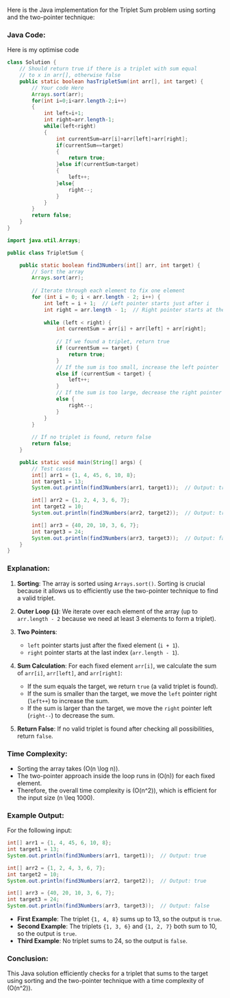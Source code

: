 Here is the Java implementation for the Triplet Sum problem using sorting and the two-pointer technique:

### Java Code:
Here is my optimise code 

```java
class Solution {
    // Should return true if there is a triplet with sum equal
    // to x in arr[], otherwise false
    public static boolean hasTripletSum(int arr[], int target) {
        // Your code Here
        Arrays.sort(arr);
        for(int i=0;i<arr.length-2;i++)
        {
            int left=i+1;
            int right=arr.length-1;
            while(left<right)
            {
                int currentSum=arr[i]+arr[left]+arr[right];
                if(currentSum==target)
                {
                    return true;
                }else if(currentSum<target)
                {
                    left++;
                }else{
                    right--;
                }
            }
        }
        return false;
    }
}
```

```java
import java.util.Arrays;

public class TripletSum {

    public static boolean find3Numbers(int[] arr, int target) {
        // Sort the array
        Arrays.sort(arr);
        
        // Iterate through each element to fix one element
        for (int i = 0; i < arr.length - 2; i++) {
            int left = i + 1;  // Left pointer starts just after i
            int right = arr.length - 1;  // Right pointer starts at the end of the array
            
            while (left < right) {
                int currentSum = arr[i] + arr[left] + arr[right];
                
                // If we found a triplet, return true
                if (currentSum == target) {
                    return true;
                }
                // If the sum is too small, increase the left pointer
                else if (currentSum < target) {
                    left++;
                }
                // If the sum is too large, decrease the right pointer
                else {
                    right--;
                }
            }
        }
        
        // If no triplet is found, return false
        return false;
    }

    public static void main(String[] args) {
        // Test cases
        int[] arr1 = {1, 4, 45, 6, 10, 8};
        int target1 = 13;
        System.out.println(find3Numbers(arr1, target1));  // Output: true

        int[] arr2 = {1, 2, 4, 3, 6, 7};
        int target2 = 10;
        System.out.println(find3Numbers(arr2, target2));  // Output: true

        int[] arr3 = {40, 20, 10, 3, 6, 7};
        int target3 = 24;
        System.out.println(find3Numbers(arr3, target3));  // Output: false
    }
}
```

### Explanation:

1. **Sorting**: The array is sorted using `Arrays.sort()`. Sorting is crucial because it allows us to efficiently use the two-pointer technique to find a valid triplet.
   
2. **Outer Loop (`i`)**: We iterate over each element of the array (up to `arr.length - 2` because we need at least 3 elements to form a triplet).

3. **Two Pointers**:
   - `left` pointer starts just after the fixed element (`i + 1`).
   - `right` pointer starts at the last index (`arr.length - 1`).

4. **Sum Calculation**: For each fixed element `arr[i]`, we calculate the sum of `arr[i]`, `arr[left]`, and `arr[right]`:
   - If the sum equals the target, we return `true` (a valid triplet is found).
   - If the sum is smaller than the target, we move the `left` pointer right (`left++`) to increase the sum.
   - If the sum is larger than the target, we move the `right` pointer left (`right--`) to decrease the sum.

5. **Return False**: If no valid triplet is found after checking all possibilities, return `false`.

### Time Complexity:
- Sorting the array takes \(O(n \log n)\).
- The two-pointer approach inside the loop runs in \(O(n)\) for each fixed element.
- Therefore, the overall time complexity is \(O(n^2)\), which is efficient for the input size \(n \leq 1000\).

### Example Output:

For the following input:
```java
int[] arr1 = {1, 4, 45, 6, 10, 8};
int target1 = 13;
System.out.println(find3Numbers(arr1, target1));  // Output: true

int[] arr2 = {1, 2, 4, 3, 6, 7};
int target2 = 10;
System.out.println(find3Numbers(arr2, target2));  // Output: true

int[] arr3 = {40, 20, 10, 3, 6, 7};
int target3 = 24;
System.out.println(find3Numbers(arr3, target3));  // Output: false
```

- **First Example**: The triplet `{1, 4, 8}` sums up to 13, so the output is `true`.
- **Second Example**: The triplets `{1, 3, 6}` and `{1, 2, 7}` both sum to 10, so the output is `true`.
- **Third Example**: No triplet sums to 24, so the output is `false`.

### Conclusion:
This Java solution efficiently checks for a triplet that sums to the target using sorting and the two-pointer technique with a time complexity of \(O(n^2)\).